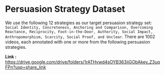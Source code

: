 # Persuasion Strategy Dataset

We use the following 12 strategies as our target persuasion strategy set: `Social Identity, Concreteness, Anchoring and Comparison, Overcoming Reactance, Reciprocity, Foot-in-the-Door, Authority, Social Impact, Anthropomorphism, Scarcity, Social Proof, and Unclear`. There are 1002 videos, each annotated with one or more from the following persuasion strategies.

<b>Link :</b> https://drive.google.com/drive/folders/1rATHvwd4sOYB363ijGObAkev_Z3uqFPn?usp=share_link
